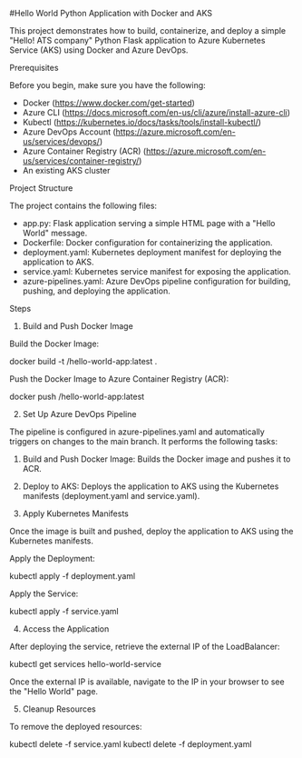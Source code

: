 #Hello World Python Application with Docker and AKS

This project demonstrates how to build, containerize, and deploy a simple "Hello! ATS company" Python Flask application to Azure Kubernetes Service (AKS) using Docker and Azure DevOps.

Prerequisites

Before you begin, make sure you have the following:

- Docker (https://www.docker.com/get-started)
- Azure CLI (https://docs.microsoft.com/en-us/cli/azure/install-azure-cli)
- Kubectl (https://kubernetes.io/docs/tasks/tools/install-kubectl/)
- Azure DevOps Account (https://azure.microsoft.com/en-us/services/devops/)
- Azure Container Registry (ACR) (https://azure.microsoft.com/en-us/services/container-registry/)
- An existing AKS cluster

Project Structure

The project contains the following files:

- app.py: Flask application serving a simple HTML page with a "Hello World" message.
- Dockerfile: Docker configuration for containerizing the application.
- deployment.yaml: Kubernetes deployment manifest for deploying the application to AKS.
- service.yaml: Kubernetes service manifest for exposing the application.
- azure-pipelines.yaml: Azure DevOps pipeline configuration for building, pushing, and deploying the application.

Steps

1. Build and Push Docker Image

Build the Docker Image:

docker build -t <your-acr-name>/hello-world-app:latest .

Push the Docker Image to Azure Container Registry (ACR):

docker push <your-acr-name>/hello-world-app:latest


2. Set Up Azure DevOps Pipeline

The pipeline is configured in azure-pipelines.yaml and automatically triggers on changes to the main branch. It performs the following tasks:

1. Build and Push Docker Image: Builds the Docker image and pushes it to ACR.
2. Deploy to AKS: Deploys the application to AKS using the Kubernetes manifests (deployment.yaml and service.yaml).

3. Apply Kubernetes Manifests

Once the image is built and pushed, deploy the application to AKS using the Kubernetes manifests.

Apply the Deployment:

kubectl apply -f deployment.yaml

Apply the Service:

kubectl apply -f service.yaml

4. Access the Application

After deploying the service, retrieve the external IP of the LoadBalancer:

kubectl get services hello-world-service

Once the external IP is available, navigate to the IP in your browser to see the "Hello World" page.

5. Cleanup Resources

To remove the deployed resources:

kubectl delete -f service.yaml
kubectl delete -f deployment.yaml


